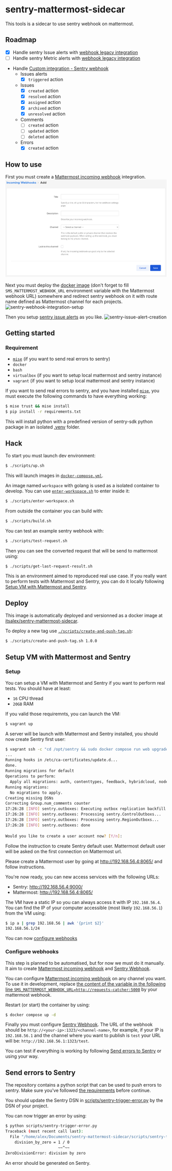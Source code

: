 # sentry-mattermost-sidecar

This tools is a sidecar to use sentry webhook on mattermost.

## Roadmap

- [x] Handle sentry Issue alerts with [webhook legacy integration](https://github.com/getsentry/sentry-webhooks)
- [ ] Handle sentry Metric alerts with [webhook legacy integration](https://github.com/getsentry/sentry-webhooks)
- Handle [Custom integration - Sentry webhook](https://docs.sentry.io/organization/integrations/integration-platform/webhooks/)
  - Issues alerts
    - [x] `triggered` action
  - Issues
    - [x] `created` action
    - [x] `resolved` action
    - [x] `assigned` action
    - [x] `archived` action
    - [x] `unresolved` action
  - Comments
    - [ ] `created` action
    - [ ] `updated` action
    - [ ] `deleted` action
  - Errors 
    - [x] `created` action

## How to use

First you must create a [Mattermost incoming webhook](https://docs.mattermost.com/developer/webhooks-incoming.html) integration.
![mattermost-incoming-webhook-integration-setup](docs/assets/mattermost-incoming-webhook-integration-setup.png)

Next you must deploy the [docker image](https://hub.docker.com/r/itsalex/sentry-mattermost-sidecar) (don't forget to fill `SMS_MATTERMOST_WEBHOOK_URL` environment variable with the Mattermost webhook URL) somewhere and redirect sentry webhook on it with route name defined as Mattermost channel for each projects.
![sentry-webhook-integration-setup](docs/assets/sentry-webhook-integration-setup.png)

Then you setup [sentry issue alerts](https://docs.sentry.io/product/alerts/) as you like.
![sentry-issue-alert-creation](docs/assets/sentry-issue-alert-creation.png)

## Getting started

### Requirement

- [`mise`](https://mise.jdx.dev/) (if you want to send real errors to sentry)
- `docker`
- `bash`
- `virtualbox` (if you want to setup local mattermost and sentry instance)
- `vagrant` (if you want to setup local mattermost and sentry instance)

If you want to send real errors to sentry, and you have installed
[`mise`](https://mise.jdx.dev/), you must execute the following commands to
have everything working:

```sh
$ mise trust && mise install
$ pip install -r requirements.txt
```

This will install python with a predefined version of sentry-sdk python package
in an isolated [.venv](https://docs.python.org/3/library/venv.html) folder.

## Hack

To start you must launch dev environment:

```sh
$ ./scripts/up.sh
```

This will launch images in [`docker-compose.yml`](./docker-compose.yml).

An image named `workspace` with golang is used as a isolated container to
develop. You can use [`enter-workspace.sh`](./scripts/enter-workspace.sh)
to enter inside it:

```sh
$ ./scripts/enter-workspace.sh
```

From outside the container you can build with:

```sh
$ ./scripts/build.sh
```

You can test an example sentry webhook with:

```sh
$ ./scripts/test-request.sh
```

Then you can see the converted request that will be send to mattermost using:

```sh
$ ./scripts/get-last-request-result.sh
```

This is an environment aimed to reproduced real use case. If you really want to
perform tests with Mattermost and Sentry, you can do it locally following
[Setup VM with Mattermost and Sentry](#setup-vm-with-mattermost-and-sentry).

## Deploy

This image is automatically deployed and versionned as a docker image at [itsalex/sentry-mattermost-sidecar](https://hub.docker.com/r/itsalex/sentry-mattermost-sidecar).

To deploy a new tag use [`./scripts/create-and-push-tag.sh`](scripts/create-and-push-tag.sh):

```sh
$ ./scripts/create-and-push-tag.sh 1.0.0
```

## Setup VM with Mattermost and Sentry

### Setup

You can setup a VM with Mattermost and Sentry if you want to perform real tests.
You should have at least:

- `16` CPU thread
- `20GB` RAM

If you valid those requiremnts, you can launch the VM:

```sh
$ vagrant up
```

A server will be launch with Mattermost and Sentry installed, you should now
create Sentry first user:

```sh
$ vagrant ssh -c "cd /opt/sentry && sudo docker compose run web upgrade"
...
Running hooks in /etc/ca-certificates/update.d...
done.
Running migrations for default
Operations to perform:
  Apply all migrations: auth, contenttypes, feedback, hybridcloud, nodestore, replays, sentry, sessions, sites, social_auth
Running migrations:
  No migrations to apply.
Creating missing DSNs
Correcting Group.num_comments counter
17:26:28 [INFO] sentry.outboxes: Executing outbox replication backfill
17:26:28 [INFO] sentry.outboxes: Processing sentry.ControlOutboxs...
17:26:28 [INFO] sentry.outboxes: Processing sentry.RegionOutboxs...
17:26:28 [INFO] sentry.outboxes: done

Would you like to create a user account now? [Y/n]:

```

Follow the instruction to create Sentry default user. Mattermost default user
will be asked on the first connection on Mattermost url.

Please create a Mattermost user by going at http://192.168.56.4:8065/ and follow
instructions.

You're now ready, you can new access services with the following URLs:

- Sentry: http://192.168.56.4:9000/
- Mattermost: http://192.168.56.4:8065/

The VM have a static IP so you can always access it with IP `192.168.56.4`.
You can find the IP of your computer accessible (most likely `192.168.56.1`)
from the VM using:

```sh
$ ip a | grep 192.168.56 | awk '{print $2}'
192.168.56.1/24
```

You can now [configure webhooks](#configure-webhooks)

### Configure webhooks

This step is planned to be automatised, but for now we must do it manually. It
aim to create [Mattermost incoming webhook](https://developers.mattermost.com/integrate/webhooks/incoming/)
and [Sentry Webhook](https://docs.sentry.io/organization/integrations/integration-platform/webhooks/).

You can configure
[Mattermost incoming webhook](https://developers.mattermost.com/integrate/webhooks/incoming/)
on any channel you want. To use it in development, replace
[the content of the variable in the following line `SMS_MATTERMOST_WEBHOOK_URL=http://requests-catcher:5000`](/docker-compose.yml#L20)
by your mattermost webhook.

Restart (or start) the container by using:

```sh
$ docker compose up -d
```

Finally you must configure [Sentry Webhook](https://docs.sentry.io/organization/integrations/integration-platform/webhooks/).
The URL of the webhook should be `http://<your-ip>:1323/<channel-name>`, for
example, if your IP is `192.168.56.1` and the channel where you want to
publish is `test` your URL will be: `http://192.168.56.1:1323/test`.

You can test if everything is working by following
[Send errors to Sentry](#send-errors-to-sentry) or using your way.

## Send errors to Sentry

The repository contains a python script that can be used to push errors to sentry.
Make sure you've followed [the requirements](#requirement) before continue.

You should update the Sentry DSN in
[scripts/sentry-trigger-error.py](/scripts/sentry-trigger-error.py#L4) by
the DSN of your project.

You can now trigger an error by using:

```sh
$ python scripts/sentry-trigger-error.py
Traceback (most recent call last):
  File "/home/alex/Documents/sentry-mattermost-sidecar/scripts/sentry-trigger-error.py", line 10, in <module>
    division_by_zero = 1 / 0
                       ~~^~~
ZeroDivisionError: division by zero
```

An error should be generated on Sentry.
